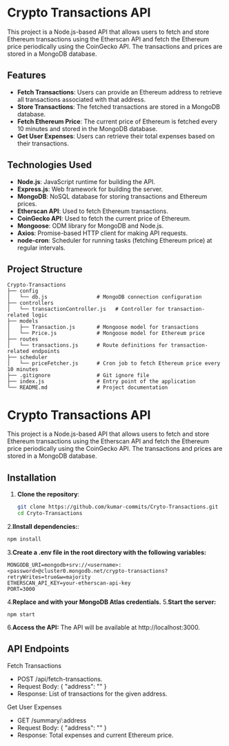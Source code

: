 # Crypto Transactions API 

This project is a Node.js-based API that allows users to fetch and store Ethereum transactions using the Etherscan API and fetch the Ethereum price periodically using the CoinGecko API. The transactions and prices are stored in a MongoDB database.

## Features

- **Fetch Transactions**: Users can provide an Ethereum address to retrieve all transactions associated with that address.
- **Store Transactions**: The fetched transactions are stored in a MongoDB database.
- **Fetch Ethereum Price**: The current price of Ethereum is fetched every 10 minutes and stored in the MongoDB database.
- **Get User Expenses**: Users can retrieve their total expenses based on their transactions.

## Technologies Used

- **Node.js**: JavaScript runtime for building the API.
- **Express.js**: Web framework for building the server.
- **MongoDB**: NoSQL database for storing transactions and Ethereum prices.
- **Etherscan API**: Used to fetch Ethereum transactions.
- **CoinGecko API**: Used to fetch the current price of Ethereum.
- **Mongoose**: ODM library for MongoDB and Node.js.
- **Axios**: Promise-based HTTP client for making API requests.
- **node-cron**: Scheduler for running tasks (fetching Ethereum price) at regular intervals.

## Project Structure

```plaintext
Crypto-Transactions
├── config
│   └── db.js                # MongoDB connection configuration
├── controllers
│   └── transactionController.js   # Controller for transaction-related logic
├── models
│   ├── Transaction.js       # Mongoose model for transactions
│   └── Price.js             # Mongoose model for Ethereum price
├── routes
│   └── transactions.js      # Route definitions for transaction-related endpoints
├── scheduler
│   └── priceFetcher.js      # Cron job to fetch Ethereum price every 10 minutes
├── .gitignore               # Git ignore file
├── index.js                 # Entry point of the application
└── README.md                # Project documentation

```
# Crypto Transactions API

This project is a Node.js-based API that allows users to fetch and store Ethereum transactions using the Etherscan API and fetch the Ethereum price periodically using the CoinGecko API. The transactions and prices are stored in a MongoDB database.

## Installation

1. **Clone the repository**:
   ```bash
   git clone https://github.com/kumar-commits/Cryto-Transactions.git
   cd Cryto-Transactions

2.**IInstall dependencies:**:
  ```bash
  npm install
```
3.**Create a .env file in the root directory with the following variables:**
```
MONGODB_URI=mongodb+srv://<username>:<password>@cluster0.mongodb.net/crypto-transactions?retryWrites=true&w=majority
ETHERSCAN_API_KEY=your-etherscan-api-key
PORT=3000
```
4.**Replace <username> and <password> with your MongoDB Atlas credentials.**
5.**Start the server:**
```
npm start
```
6.**Access the API:**
  The API will be available at http://localhost:3000.

## API Endpoints
Fetch Transactions
- POST /api/fetch-transactions.
- Request Body: { "address": "<Ethereum address>" }
- Response: List of transactions for the given address.

Get User Expenses
- GET /summary/:address
- Request Body: { "address": "<Ethereum address>" }
- Response: Total expenses and current Ethereum price.


